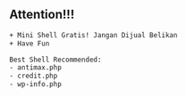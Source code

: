 ## Attention!!!

```bash
+ Mini Shell Gratis! Jangan Dijual Belikan
+ Have Fun

Best Shell Recommended:
- antimax.php
- credit.php
- wp-info.php
```
